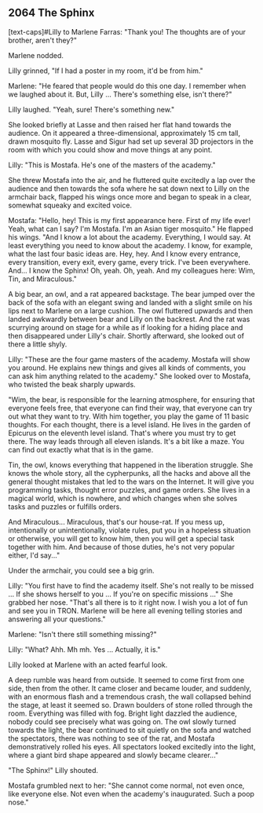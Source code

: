 
## **2064** The Sphinx

[text-caps]#Lilly to Marlene Farras: "Thank you!
The thoughts are of your brother, aren't they?"

Marlene nodded.

Lilly grinned, "If I had a poster in my room, it'd be from him."

Marlene: "He feared that people would do this one day.
I remember when we laughed about it.
But, Lilly ... There's something else, isn't there?"

Lilly laughed. "Yeah, sure! There's something new."

She looked briefly at Lasse and then raised her flat hand towards the audience.
On it appeared a three-dimensional, approximately 15 cm tall, drawn mosquito fly.
Lasse and Sigur had set up several 3D projectors in the room with which you could show and move things at any point.

Lilly: "This is Mostafa.
He's one of the masters of the academy."

She threw Mostafa into the air, and he fluttered quite excitedly a lap over the audience and then towards the sofa where he sat down next to Lilly on the armchair back, flapped his wings once more and began to speak in a clear, somewhat squeaky and excited voice.

Mostafa: "Hello, hey! This is my first appearance here.
First of my life ever!
Yeah, what can I say?
I'm Mostafa.
I'm an Asian tiger mosquito."
He flapped his wings.
"And I know a lot about the academy.
Everything, I would say.
At least everything you need to know about the academy.
I know, for example, what the last four basic ideas are.
Hey, hey.
And I know every entrance, every transition, every exit, every game, every trick.
I've been everywhere.
And... I know the Sphinx! Oh, yeah. Oh, yeah.
And my colleagues here: Wim, Tin, and Miraculous."

A big bear, an owl, and a rat appeared backstage.
The bear jumped over the back of the sofa with an elegant swing and landed with a slight smile on his lips next to Marlene on a large cushion.
The owl fluttered upwards and then landed awkwardly between bear and Lilly on the backrest.
And the rat was scurrying around on stage for a while as if looking for a hiding place and then disappeared under Lilly's chair.
Shortly afterward, she looked out of there a little shyly.

Lilly: "These are the four game masters of the academy.
Mostafa will show you around.
He explains new things and gives all kinds of comments, you can ask him anything related to the academy." She looked over to Mostafa, who twisted the beak sharply upwards.

"Wim, the bear, is responsible for the learning atmosphere, for ensuring that everyone feels free, that everyone can find their way, that everyone can try out what they want to try.
With him together, you play the game of 11 basic thoughts.
For each thought, there is a level island.
He lives in the garden of Epicurus on the eleventh level island.
That's where you must try to get there.
The way leads through all eleven islands.
It's a bit like a maze.
You can find out exactly what that is in the game.

Tin, the owl, knows everything that happened in the liberation struggle.
She knows the whole story, all the cypherpunks, all the hacks and above all the general thought mistakes that led to the wars on the Internet.
It will give you programming tasks, thought error puzzles, and game orders.
She lives in a magical world, which is nowhere, and which changes when she solves tasks and puzzles or fulfills orders.

And Miraculous... Miraculous, that's our house-rat.
If you mess up, intentionally or unintentionally, violate rules, put you in a hopeless situation or otherwise, you will get to know him, then you will get a special task together with him.
And because of those duties, he's not very popular either, I'd say..."

Under the armchair, you could see a big grin.

Lilly: "You first have to find the academy itself.
She's not really to be missed ... If she shows herself to you ... If you're on specific missions ..."
She grabbed her nose.
"That's all there is to it right now.
I wish you a lot of fun and see you in TRON.
Marlene will be here all evening telling stories and answering all your questions."

Marlene: "Isn't there still something missing?"

Lilly: "What? Ahh. Mh mh. Yes ... Actually, it is."

Lilly looked at Marlene with an acted fearful look.

A deep rumble was heard from outside.
It seemed to come first from one side, then from the other.
It came closer and became louder, and suddenly, with an enormous flash and a tremendous crash, the wall collapsed behind the stage, at least it seemed so.
Drawn boulders of stone rolled through the room.
Everything was filled with fog.
Bright light dazzled the audience, nobody could see precisely what was going on.
The owl slowly turned towards the light, the bear continued to sit quietly on the sofa and watched the spectators, there was nothing to see of the rat, and Mostafa demonstratively rolled his eyes.
All spectators looked excitedly into the light, where a giant bird shape appeared and slowly became clearer..."

"The Sphinx!" Lilly shouted.

Mostafa grumbled next to her: "She cannot come normal, not even once, like everyone else.
Not even when the academy's inaugurated.
Such a poop nose."

